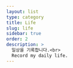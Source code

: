 ```yaml
---
layout: list
type: category
title: Life
slug: life
sidebar: true
order: 2
description: >
  일상을 기록합니다.<br>
  Record my daily life.
---
```

